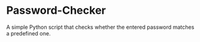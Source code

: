 # Password-Checker
A simple Python script that checks whether the entered password matches a predefined one.
